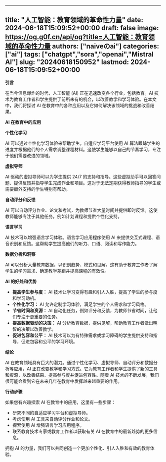 
---
title: "人工智能：教育领域的革命性力量"
date: 2024-06-18T15:09:52+00:00
draft: false
image: https://og.g0f.cn/api/og?title=人工智能：教育领域的革命性力量
authors: ["naiveのai"]
categories: ["ai"]
tags: ["chatgpt","sora","openai","Mistral AI"]
slug: "20240618150952"
lastmod: 2024-06-18T15:09:52+00:00
---
**引言**

在当今信息爆炸的时代，人工智能 (AI) 正在迅速改变各个行业，包括教育。AI 技术为教育工作者和学生提供了前所未有的机会，以改善教学和学习体验。在本文中，我们将探讨 AI 在教育中的各种应用以及它如何解决该领域的挑战和改善结果。

**AI 在教育中的应用**

**个性化学习**

AI 可以通过个性化学习体验来帮助学生。自适应学习平台使用 AI 算法跟踪学生的进度并根据他们的个人需求调整课程材料。这使学生能够以自己的节奏学习，专注于他们需要改进的领域。

**虚拟导师**

AI 驱动的虚拟导师可以为学生提供 24/7 的支持和指导。这些虚拟助手可以回答问题、提供反馈并指导学生完成作业和项目。这对于无法定期获得教师指导的学生或需要额外支持的学生特别有帮助。

**自动评分和反馈**

AI 可以自动评分作业、论文和考试，为教师节省大量时间并提供即时反馈。这使教师能够专注于其他任务，例如计划课程和提供个性化支持。

**语言学习**

AI 技术可以增强语言学习体验。语言学习应用程序使用 AI 来提供交互式课程、语音识别和反馈。这帮助学生提高他们的听力、口语、阅读和写作能力。

**数据分析和洞察**

AI 可以分析大量教育数据，以识别趋势、模式和见解。这有助于教育工作者了解学生的学习需求、确定教学差距并提高课程的有效性。

**AI 的好处和优势**

* **提高学生参与度：** AI 技术让学习变得有趣和引人入胜，提高了学生的参与度和学习动机。
* **个性化学习：** AI 允许定制学习体验，满足学生的个人需求和学习风格。
* **节省时间和资源：** AI 自动化任务，例如评分和反馈，为教师节省时间，让他们专注于更重要的任务。
* **提高数据驱动的决策：** AI 分析教育数据，提供见解，帮助教育工作者做出明智的决策以改善教学。
* **促进包容和公平：** AI 技术可以为有特殊需求或学习障碍的学生提供支持和指导，促进包容和公平的学习环境。

**结论**

AI 在教育领域具有巨大的潜力。通过个性化学习、虚拟导师、自动评分和数据分析等应用，AI 正在改变教学和学习方式。它为教育工作者和学生提供了新的工具和资源，以改善结果、提高参与度并促进包容性。随着 AI 技术的不断发展，我们很可能会看到它在未来几年在教育中发挥越来越重要的作用。

**行动步骤**

如果您有兴趣探索 AI 在教育中的应用，这里有一些步骤：

* 研究不同的自适应学习平台和虚拟导师。
* 考虑使用 AI 工具来自动评分作业和论文。
* 探索使用 AI 增强语言学习应用程序。
* 联系教育技术专家或教育工作者以获取有关 AI 在教育中的最新趋势的更多信息。

拥抱 AI 的力量，我们可以共同创造一个更加个性化、引人入胜和有效的教育体验。